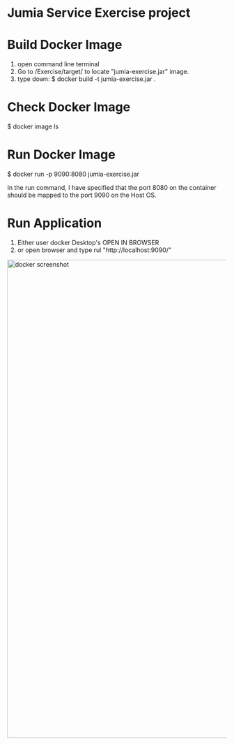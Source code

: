 # Jumia Service Exercise project

# Build Docker Image 
1. open command line terminal
2. Go to /Exercise/target/ to locate "jumia-exercise.jar" image.
3. type down: 
$ docker build -t jumia-exercise.jar . 

# Check Docker Image 
$ docker image ls

# Run Docker Image 
$ docker run -p 9090:8080 jumia-exercise.jar

In the run command, I have specified that the port 8080 on the container should be mapped to the port 9090 on the Host OS.

# Run Application 
1. Either user docker Desktop's OPEN IN BROWSER
2. or open browser and type rul "http://localhost:9090/"

<img width="1096" alt="docker screenshot" src="https://user-images.githubusercontent.com/6859014/132523416-9c3f8e16-6a20-4348-b0a2-1f26de15d833.png">
